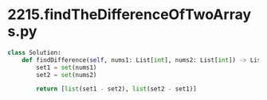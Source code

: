 # 2215.findTheDifferenceOfTwoArrays.py
```python
class Solution:
    def findDifference(self, nums1: List[int], nums2: List[int]) -> List[List[int]]:
        set1 = set(nums1)
        set2 = set(nums2)

        return [list(set1 - set2), list(set2 - set1)]

```
